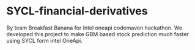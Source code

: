 # SYCL-financial-derivatives
By team Breakfast Banana for Intel oneapi codemaven hackathon. We developed this project to make GBM based stock prediction much faster using SYCL form intel OneApi.
